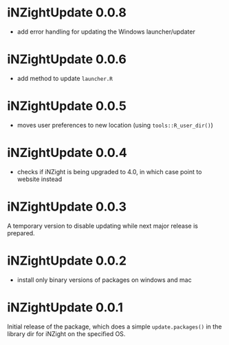 # iNZightUpdate 0.0.8

- add error handling for updating the Windows launcher/updater

# iNZightUpdate 0.0.6

- add method to update `launcher.R`

# iNZightUpdate 0.0.5

- moves user preferences to new location (using `tools::R_user_dir()`)

# iNZightUpdate 0.0.4

- checks if iNZight is being upgraded to 4.0, in which case point to website instead

# iNZightUpdate 0.0.3

A temporary version to disable updating while next major release is prepared.

# iNZightUpdate 0.0.2

- install only binary versions of packages on windows and mac

# iNZightUpdate 0.0.1

Initial release of the package, which does a simple `update.packages()` in the library dir for iNZight on the specified OS.
